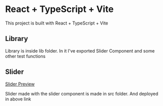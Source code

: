 # React + TypeScript + Vite

This project is built with React + TypeScript + Vite

## Library

Library is inside lib folder. In it I've exported Slider Component and some other test functions

## Slider

[Slider Preview](https://ngit-assignment.netlify.app/)

Slider made with the slider component is made in src folder. And deployed in above link

